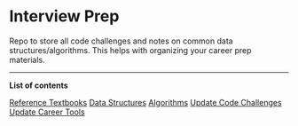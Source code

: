 # Interview Prep

Repo to store all code challenges and notes on common data structures/algorithms. This helps with organizing your career prep materials.

---

**List of contents**

[Reference Textbooks](./textbooks/README.md)
[Data Structures](./data_structures/README.md)
[Algorithms](./algorithms/README.md)
[Update Code Challenges](./code_challenges/README.md)
[Update Career Tools](./career_prep/README.md)